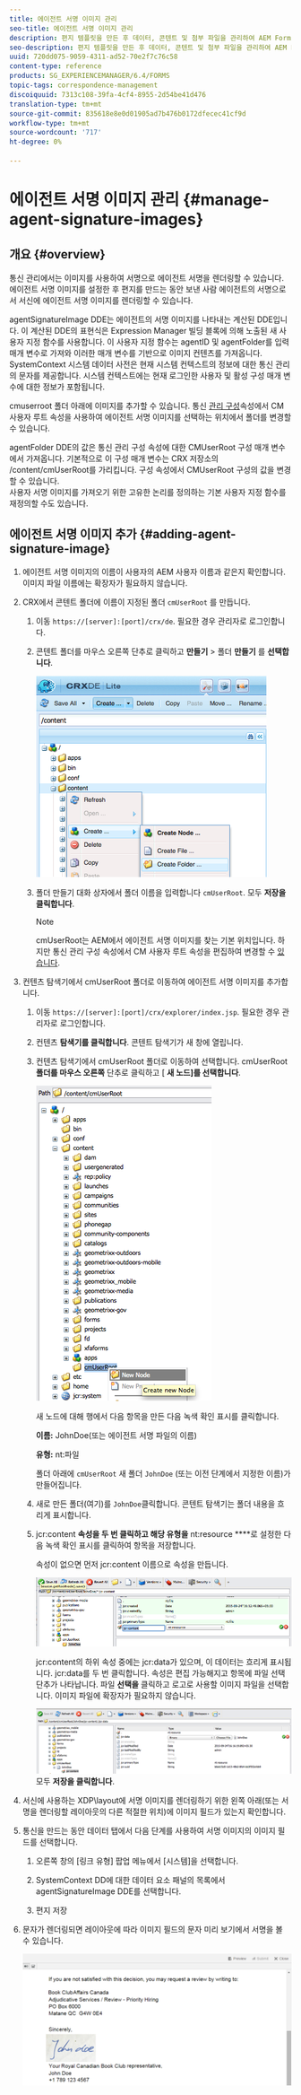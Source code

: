 ```yaml
---
title: 에이전트 서명 이미지 관리
seo-title: 에이전트 서명 이미지 관리
description: 편지 템플릿을 만든 후 데이터, 콘텐트 및 첨부 파일을 관리하여 AEM Forms에서 편지를 보내는 데 사용할 수 있습니다.
seo-description: 편지 템플릿을 만든 후 데이터, 콘텐트 및 첨부 파일을 관리하여 AEM Forms에서 편지를 보내는 데 사용할 수 있습니다.
uuid: 720dd075-9059-4311-ad52-70e2f7c76c58
content-type: reference
products: SG_EXPERIENCEMANAGER/6.4/FORMS
topic-tags: correspondence-management
discoiquuid: 7313c108-39fa-4cf4-8955-2d54be41d476
translation-type: tm+mt
source-git-commit: 835618e8e0d01905ad7b476b0172dfecec41cf9d
workflow-type: tm+mt
source-wordcount: '717'
ht-degree: 0%

---
```



# 에이전트 서명 이미지 관리 {#manage-agent-signature-images}

## 개요 {#overview}

통신 관리에서는 이미지를 사용하여 서명으로 에이전트 서명을 렌더링할 수 있습니다. 에이전트 서명 이미지를 설정한 후 편지를 만드는 동안 보낸 사람 에이전트의 서명으로서 서신에 에이전트 서명 이미지를 렌더링할 수 있습니다.

agentSignatureImage DDE는 에이전트의 서명 이미지를 나타내는 계산된 DDE입니다. 이 계산된 DDE의 표현식은 Expression Manager 빌딩 블록에 의해 노출된 새 사용자 지정 함수를 사용합니다. 이 사용자 지정 함수는 agentID 및 agentFolder를 입력 매개 변수로 가져와 이러한 매개 변수를 기반으로 이미지 컨텐츠를 가져옵니다. SystemContext 시스템 데이터 사전은 현재 시스템 컨텍스트의 정보에 대한 통신 관리의 문자를 제공합니다. 시스템 컨텍스트에는 현재 로그인한 사용자 및 활성 구성 매개 변수에 대한 정보가 포함됩니다.

cmuserroot 폴더 아래에 이미지를 추가할 수 있습니다. 통신 [관리 구성](/help/forms/using/cm-configuration-properties.md)속성에서 CM 사용자 루트 속성을 사용하여 에이전트 서명 이미지를 선택하는 위치에서 폴더를 변경할 수 있습니다.

agentFolder DDE의 값은 통신 관리 구성 속성에 대한 CMUserRoot 구성 매개 변수에서 가져옵니다. 기본적으로 이 구성 매개 변수는 CRX 저장소의 /content/cmUserRoot를 가리킵니다. 구성 속성에서 CMUserRoot 구성의 값을 변경할 수 있습니다.\
사용자 서명 이미지를 가져오기 위한 고유한 논리를 정의하는 기본 사용자 지정 함수를 재정의할 수도 있습니다.

## 에이전트 서명 이미지 추가 {#adding-agent-signature-image}

1. 에이전트 서명 이미지의 이름이 사용자의 AEM 사용자 이름과 같은지 확인합니다. 이미지 파일 이름에는 확장자가 필요하지 않습니다.
1. CRX에서 콘텐트 폴더에 이름이 지정된 폴더 `cmUserRoot` 를 만듭니다.

   1. 이동 `https://[server]:[port]/crx/de`. 필요한 경우 관리자로 로그인합니다.

   1. 콘텐트 폴더를 마우스 오른쪽 단추로 클릭하고 **만들기** > 폴더 **만들기** 를 **선택합니다**.

      ![폴더 만들기](assets/1_createnode_cmuserroot.png)

   1. 폴더 만들기 대화 상자에서 폴더 이름을 입력합니다 `cmUserRoot`. 모두 **저장을 클릭합니다**.

      >[!NOTE]
      >
      >cmUserRoot는 AEM에서 에이전트 서명 이미지를 찾는 기본 위치입니다. 하지만 통신 관리 구성 속성에서 CM 사용자 루트 속성을 편집하여 변경할 수 [있습니다](/help/forms/using/cm-configuration-properties.md).

1. 컨텐츠 탐색기에서 cmUserRoot 폴더로 이동하여 에이전트 서명 이미지를 추가합니다.

   1. 이동 `https://[server]:[port]/crx/explorer/index.jsp`. 필요한 경우 관리자로 로그인합니다.
   1. 컨텐츠 **탐색기를 클릭합니다**. 콘텐트 탐색기가 새 창에 열립니다.
   1. 컨텐츠 탐색기에서 cmUserRoot 폴더로 이동하여 선택합니다. cmUserRoot **폴더를 마우스 오른쪽** 단추로 클릭하고 [ **새 노드]를 선택합니다**.

      ![cmUserRoot의 새 노드](assets/2_cmuserroot_newnode.png)

      새 노드에 대해 행에서 다음 항목을 만든 다음 녹색 확인 표시를 클릭합니다.

      **이름:** JohnDoe(또는 에이전트 서명 파일의 이름)

      **유형:** nt:파일

      폴더 아래에 `cmUserRoot` 새 폴더 `JohnDoe` (또는 이전 단계에서 지정한 이름)가 만들어집니다.

   1. 새로 만든 폴더(여기)를 `JohnDoe`클릭합니다. 콘텐트 탐색기는 폴더 내용을 흐리게 표시합니다.

   1. jcr:content **속성을 두 번 클릭하고 해당 유형을** nt:resource ****&#x200B;로 설정한 다음 녹색 확인 표시를 클릭하여 항목을 저장합니다.

      속성이 없으면 먼저 jcr:content 이름으로 속성을 만듭니다.

      ![jcr:content 속성](assets/3_jcrcontentntresource.png)

      jcr:content의 하위 속성 중에는 jcr:data가 있으며, 이 데이터는 흐리게 표시됩니다. jcr:data를 두 번 클릭합니다. 속성은 편집 가능해지고 항목에 파일 선택 단추가 나타납니다. 파일 **선택을** 클릭하고 로고로 사용할 이미지 파일을 선택합니다. 이미지 파일에 확장자가 필요하지 않습니다.

      ![JCR 데이터](assets/5_jcrdata.png)
   모두 **저장을 클릭합니다**.

1. 서신에 사용하는 XDP\layout에 서명 이미지를 렌더링하기 위한 왼쪽 아래(또는 서명을 렌더링할 레이아웃의 다른 적절한 위치)에 이미지 필드가 있는지 확인합니다.
1. 통신을 만드는 동안 데이터 탭에서 다음 단계를 사용하여 서명 이미지의 이미지 필드를 선택합니다.

   1. 오른쪽 창의 [링크 유형] 팝업 메뉴에서 [시스템]을 선택합니다.

   1. SystemContext DD에 대한 데이터 요소 패널의 목록에서 agentSignatureImage DDE를 선택합니다.

   1. 편지 저장

1. 문자가 렌더링되면 레이아웃에 따라 이미지 필드의 문자 미리 보기에서 서명을 볼 수 있습니다.

   ![서신의 에이전트 서명 이미지](assets/letterwithsignature.png)


